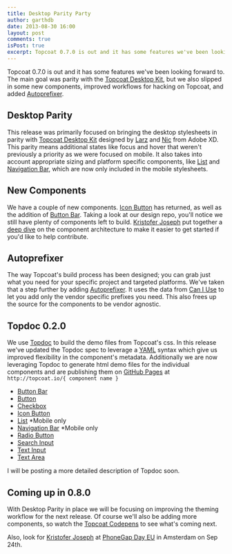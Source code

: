 ```yaml
---
title: Desktop Parity Party
author: garthdb
date: 2013-08-30 16:00
layout: post
comments: true
isPost: true
excerpt: Topcoat 0.7.0 is out and it has some features we've been looking forward to. The main goal was parity with the [Topcoat Desktop Kit](https://github.com/topcoat/design), but we also slipped in some new components, improved workflows for hacking on Topcoat, and added [Autoprefixer](https://github.com/ai/autoprefixer).
---
```


Topcoat 0.7.0 is out and it has some features we've been looking forward to. The main goal was parity with the [Topcoat Desktop Kit](https://github.com/topcoat/design), but we also slipped in some new components, improved workflows for hacking on Topcoat, and added [Autoprefixer](https://github.com/ai/autoprefixer).

## Desktop Parity

This release was primarily focused on bringing the desktop stylesheets in parity with [Topcoat Desktop Kit](https://github.com/topcoat/design) designed by [Larz](https://twitter.com/larz) and [Nic](http://www.behance.net/nnnnic) from Adobe XD. This parity means additional states like focus and hover that weren't previously a priority as we were focused on mobile. It also takes into account appropriate sizing and platform specific components, like [List](http://topcoat.io/list) and [Navigation Bar](http://topcoat.io/navigation-bar), which are now only included in the mobile stylesheets.

## New Components

We have a couple of new components. [Icon Button](http://topcoat.io/topcoat/#icon-button) has returned, as well as the addition of [Button Bar](http://topcoat.io/topcoat/#button-bar). Taking a look at our design repo, you'll notice we still have plenty of components left to build.  [Kristofer Joseph](http://twitter.com/dam) put together a [deep dive](http://topcoat.io/posts/topcoat-components-deep-dive/) on the component architecture to make it easier to get started if you'd like to help contribute.

## Autoprefixer

The way Topcoat's build process has been designed; you can grab just what you need for your specific project and targeted platforms.  We've taken that a step further by adding [Autoprefixer](https://github.com/ai/autoprefixer).  It uses the data from [Can I Use](http://caniuse.com/) to let you add only the vendor specific prefixes you need.  This also frees up the source for the components to be vendor agnostic.

## Topdoc 0.2.0

We use [Topdoc](http://github.com/topcoat/topdoc) to build the demo files from Topcoat's css. In this release we've updated the Topdoc spec to leverage a [YAML](http://nodeca.github.io/js-yaml/) syntax which give us improved flexibility in the component's metadata. Additionally we are now leveraging Topdoc to generate html demo files for the individual components and are publishing them on [GitHub Pages](http://pages.github.com/) at `http://topcoat.io/{ component name }`

- [Button Bar](http://topcoat.io/button-bar)
- [Button](http://topcoat.io/button)
- [Checkbox](http://topcoat.io/checkbox)
- [Icon Button](http://topcoat.io/icon-button)
- [List](http://topcoat.io/list) *Mobile only
- [Navigation Bar](http://topcoat.io/navigation-bar) *Mobile only
- [Radio Button](http://topcoat.io/radio-button)
- [Search Input](http://topcoat.io/search-input)
- [Text Input](http://topcoat.io/text-input)
- [Text Area](http://topcoat.io/textarea)

I will be posting a more detailed description of Topdoc soon.

## Coming up in 0.8.0

With Desktop Parity in place we will be focusing on improving the theming workflow for the next release. Of course we'll also be adding more components, so watch the [Topcoat Codepens](http://codepen.io/Topcoat) to see what's coming next.

Also, look for [Kristofer Joseph](http://twitter.com/dam) at [PhoneGap Day EU](http://pgday.phonegap.com/eu2013/) in Amsterdam on Sep 24th.
